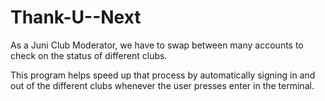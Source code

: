 # Thank-U--Next

As a Juni Club Moderator, we have to swap between many accounts to check on the status of different clubs.

This program helps speed up that process by automatically signing in and out of the different clubs whenever the user presses enter in the terminal.

